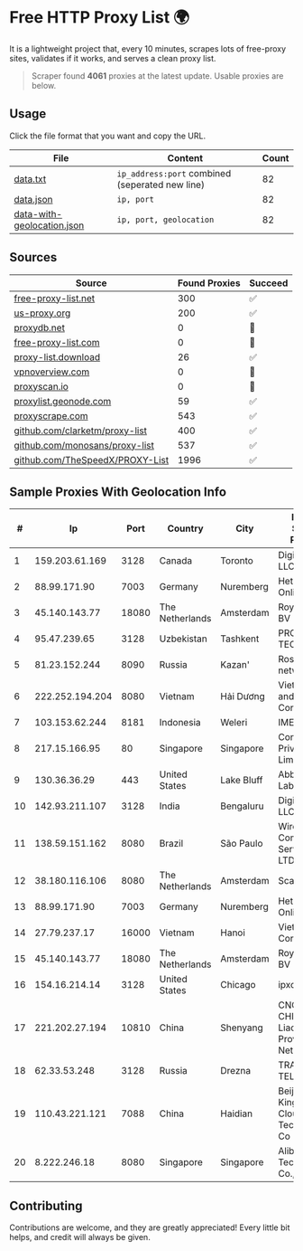 
# Free HTTP Proxy List 🌍

It is a lightweight project that, every 10 minutes, scrapes lots of free-proxy sites, validates if it works, and serves a clean proxy list.


> Scraper found **4061** proxies at the latest update. Usable proxies are below.

## Usage

Click the file format that you want and copy the URL.


|File|Content|Count|
|----|-------|-----|
|[data.txt](https://raw.githubusercontent.com/themiralay/Proxy-List-World/master/data.txt)|`ip_address:port` combined (seperated new line)|82|
|[data.json](https://raw.githubusercontent.com/themiralay/Proxy-List-World/master/data.json)|`ip, port`|82|
|[data-with-geolocation.json](https://raw.githubusercontent.com/themiralay/Proxy-List-World/master/data-with-geolocation.json)|`ip, port, geolocation`|82|

## Sources

|Source|Found Proxies|Succeed|
|------|-------------|-------|
|[free-proxy-list.net](https://free-proxy-list.net)|300|✅|
|[us-proxy.org](https://www.us-proxy.org)|200|✅|
|[proxydb.net](http://proxydb.net)|0|🚫|
|[free-proxy-list.com](https://free-proxy-list.com/?page=&port=&type%5B%5D=http&type%5B%5D=https&up_time=0&search=Search)|0|🚫|
|[proxy-list.download](https://www.proxy-list.download/HTTP)|26|✅|
|[vpnoverview.com](https://vpnoverview.com/privacy/anonymous-browsing/free-proxy-servers)|0|🚫|
|[proxyscan.io](https://www.proxyscan.io)|0|🚫|
|[proxylist.geonode.com](https://proxylist.geonode.com/api/proxy-list?limit=300&page=1&sort_by=lastChecked&sort_type=desc&protocols=http,https)|59|✅|
|[proxyscrape.com](https://api.proxyscrape.com/v2/?request=displayproxies&protocol=http&timeout=10000&country=all&ssl=all&anonymity=all)|543|✅|
|[github.com/clarketm/proxy-list](https://raw.githubusercontent.com/clarketm/proxy-list/master/proxy-list-raw.txt)|400|✅|
|[github.com/monosans/proxy-list](https://raw.githubusercontent.com/monosans/proxy-list/main/proxies/http.txt)|537|✅|
|[github.com/TheSpeedX/PROXY-List](https://raw.githubusercontent.com/TheSpeedX/PROXY-List/master/http.txt)|1996|✅|


## Sample Proxies With Geolocation Info

|#|Ip|Port|Country|City|Internet Service Provider|
|-|--|----|-------|----|-------------------------|
|1|159.203.61.169|3128|Canada|Toronto|DigitalOcean, LLC|
|2|88.99.171.90|7003|Germany|Nuremberg|Hetzner Online GmbH|
|3|45.140.143.77|18080|The Netherlands|Amsterdam|RoyaleHosting BV|
|4|95.47.239.65|3128|Uzbekistan|Tashkent|PRO DATA-TECH Ltd.|
|5|81.23.152.244|8090|Russia|Kazan'|Rostelecom networks|
|6|222.252.194.204|8080|Vietnam|Hải Dương|VietNam Post and Telecom Corporation|
|7|103.153.62.244|8181|Indonesia|Weleri|IMEDIANET|
|8|217.15.166.95|80|Singapore|Singapore|Contabo Asia Private Limited|
|9|130.36.36.29|443|United States|Lake Bluff|Abbott Laboratories|
|10|142.93.211.107|3128|India|Bengaluru|DigitalOcean, LLC|
|11|138.59.151.162|8080|Brazil|São Paulo|Wireless Comm Services LTDA|
|12|38.180.116.106|8080|The Netherlands|Amsterdam|Scalaxy B.V.|
|13|88.99.171.90|7003|Germany|Nuremberg|Hetzner Online GmbH|
|14|27.79.237.17|16000|Vietnam|Hanoi|Viettel Corporation|
|15|45.140.143.77|18080|The Netherlands|Amsterdam|RoyaleHosting BV|
|16|154.16.214.14|3128|United States|Chicago|ipxo|
|17|221.202.27.194|10810|China|Shenyang|CNC Group CHINA169 Liaoning Province Network|
|18|62.33.53.248|3128|Russia|Drezna|TRANS-TELECOM|
|19|110.43.221.121|7088|China|Haidian|Beijing Kingsoft Cloud Internet Technology Co|
|20|8.222.246.18|8080|Singapore|Singapore|Alibaba (US) Technology Co., Ltd.|



## Contributing

Contributions are welcome, and they are greatly appreciated! Every
little bit helps, and credit will always be given.

